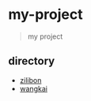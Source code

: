# my-project
> my project


## directory
*   <a href="https://wsxwater.github.io/my-project/zilibon/html/">zilibon</a>
*   <a href="https://wsxwater.github.io/my-project/wangkai/html/">wangkai</a>